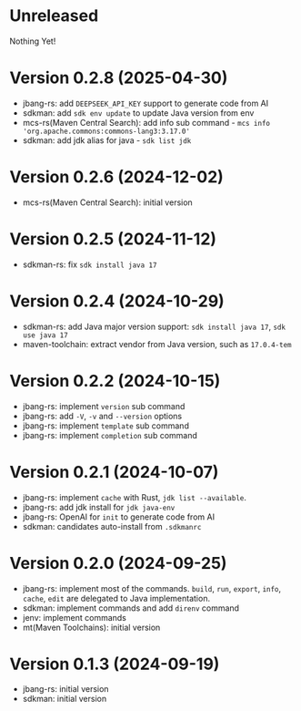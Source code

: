 # Unreleased

Nothing Yet!

# Version 0.2.8 (2025-04-30)

* jbang-rs: add `DEEPSEEK_API_KEY` support to generate code from AI
* sdkman: add `sdk env update` to update Java version from env
* mcs-rs(Maven Central Search): add info sub command - `mcs info 'org.apache.commons:commons-lang3:3.17.0'`
* sdkman: add jdk alias for java - `sdk list jdk`

# Version 0.2.6 (2024-12-02)

* mcs-rs(Maven Central Search): initial version

# Version 0.2.5 (2024-11-12)

* sdkman-rs: fix `sdk install java 17`

# Version 0.2.4 (2024-10-29)

* sdkman-rs: add Java major version support: `sdk install java 17`, `sdk use java 17`
* maven-toolchain: extract vendor from Java version, such as `17.0.4-tem`

# Version 0.2.2 (2024-10-15)

* jbang-rs: implement `version` sub command
* jbang-rs: add `-V`, `-v` and `--version` options
* jbang-rs: implement `template` sub command
* jbang-rs: implement `completion` sub command

# Version 0.2.1 (2024-10-07)

* jbang-rs: implement `cache` with Rust, `jdk list --available`.
* jbang-rs: add jdk install for `jdk java-env`
* jbang-rs: OpenAI for `init` to generate code from AI
* sdkman: candidates auto-install from `.sdkmanrc`

# Version 0.2.0 (2024-09-25)

* jbang-rs: implement most of the commands. `build`, `run`, `export`, `info`, `cache`, `edit` are delegated to Java
  implementation.
* sdkman: implement commands and add `direnv` command
* jenv: implement commands
* mt(Maven Toolchains): initial version

# Version 0.1.3 (2024-09-19)

* jbang-rs: initial version
* sdkman: initial version
